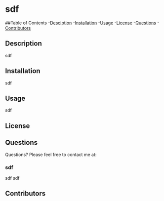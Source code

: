 
# sdf
##Table of Contents
-[Desciption](#Desciption)
-[Installation](#Installation)
-[Usage](#Usage)
-[License](#License)
-[Questions](#Questions)
-[Contributors](#Contributors)
## Description
sdf
## Installation
sdf
## Usage
sdf
## License


## Questions
Questions? Please feel free to contact me at:
### sdf
sdf
sdf
## Contributors
